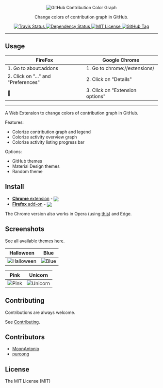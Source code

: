 <p align="center">
  <img alt="GitHub Contribution Color Graph" src="https://raw.githubusercontent.com/williambelle/github-contribution-color-graph/master/assets/readme-logo.png">
</p>

<p align="center">
  Change colors of contribution graph in GitHub.
</p>

<p align="center">
  <a href="https://travis-ci.com/williambelle/github-contribution-color-graph">
    <img alt="Travis Status" src="https://travis-ci.com/williambelle/github-contribution-color-graph.svg?branch=master">
  </a>
  <a href="https://david-dm.org/williambelle/github-contribution-color-graph">
    <img alt="Dependency Status" src="https://david-dm.org/williambelle/github-contribution-color-graph/status.svg"/>
  </a>
  <a href="https://raw.githubusercontent.com/williambelle/github-contribution-color-graph/master/LICENSE">
    <img alt="MIT License" src="https://img.shields.io/badge/license-MIT-blue.svg">
  </a>
  <a href='https://github.com/williambelle/github-contribution-color-graph/tags'>
    <img alt="GitHub Tag" src="https://img.shields.io/github/tag/williambelle/github-contribution-color-graph.svg" />
  </a>
</p>

---

## Usage

| FireFox                           | Google Chrome                   |
| --------------------------------- | ------------------------------- |
| 1. Go to about:addons             | 1. Go to chrome://extensions/   |
| 2. Click on "…" and "Preferences" | 2. Click on "Details"           |
| :car:                             | 3. Click on "Extension options" |

---

A Web Extension to change colors of contribution graph in GitHub.

Features:

- Colorize contribution graph and legend
- Colorize activity overview graph
- Colorize activity listing progress bar

Options:

- GitHub themes
- Material Design themes
- Random theme

## Install

[link-ch]: https://chrome.google.com/webstore/detail/github-contribution-color/cfilkjdlgdiclmdfdggjommndffiibbe
[link-ff]: https://addons.mozilla.org/en-US/firefox/addon/github-contribution-color/
[link-op]: https://addons.opera.com/en/extensions/details/install-chrome-extensions/

- [**Chrome** extension][link-ch] - [<img valign="middle" src="https://img.shields.io/chrome-web-store/v/cfilkjdlgdiclmdfdggjommndffiibbe.svg?label=%20">][link-ch]
- [**Firefox** add-on][link-ff] - [<img valign="middle" src="https://img.shields.io/amo/v/github-contribution-color.svg?label=%20">][link-ff]

The Chrome version also works in Opera (using [this][link-op]) and Edge.

## Screenshots

See all available themes [here](docs/THEMES.md).

|                                                         Halloween                                                         |                                                      Blue                                                       |
| :-----------------------------------------------------------------------------------------------------------------------: | :-------------------------------------------------------------------------------------------------------------: |
| ![Halloween](https://raw.github.com/williambelle/github-contribution-color-graph/master/docs/contributions-halloween.png) | ![Blue](https://raw.github.com/williambelle/github-contribution-color-graph/master/docs/contributions-blue.png) |

|                                                      Pink                                                       |                                                        Unicorn                                                        |
| :-------------------------------------------------------------------------------------------------------------: | :-------------------------------------------------------------------------------------------------------------------: |
| ![Pink](https://raw.github.com/williambelle/github-contribution-color-graph/master/docs/contributions-pink.png) | ![Unicorn](https://raw.github.com/williambelle/github-contribution-color-graph/master/docs/contributions-unicorn.png) |

## Contributing

Contributions are always welcome.

See [Contributing](CONTRIBUTING.md).

## Contributors

- [MoonAntonio](https://github.com/MoonAntonio)
- [puroong](https://github.com/puroong)

## License

The MIT License (MIT)
